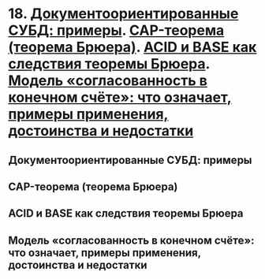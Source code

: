 # 18. [Документоориентированные СУБД: примеры](#документоориентированные-субд-примеры). [CAP-теорема (теорема Брюера)](#cap-теорема-теорема-брюера). [ACID и BASE как следствия теоремы Брюера](#acid-и-base-как-следствия-теоремы-брюера). [Модель «согласованность в конечном счёте»: что означает, примеры применения, достоинства и недостатки](#модель-согласованность-в-конечном-счёте-что-означает-примеры-применения-достоинства-и-недостатки)

## Документоориентированные СУБД: примеры

## CAP-теорема (теорема Брюера)

## ACID и BASE как следствия теоремы Брюера

## Модель «согласованность в конечном счёте»: что означает, примеры применения, достоинства и недостатки
